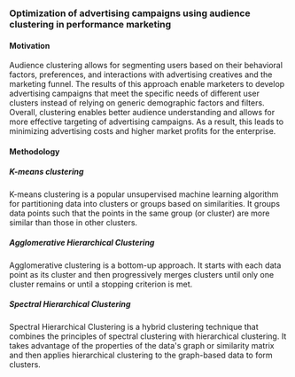 ### Optimization of advertising campaigns using audience clustering in performance marketing

#### Motivation
Audience clustering allows for segmenting users based on their behavioral factors, preferences, and interactions with advertising creatives and the marketing funnel. The results of this approach enable marketers to develop advertising campaigns that meet the specific needs of different user clusters instead of relying on generic demographic factors and filters. Overall, clustering enables better audience understanding and allows for more effective targeting of advertising campaigns. As a result, this leads to minimizing advertising costs and higher market profits for the enterprise.

#### Methodology
##### K-means clustering
K-means clustering is a popular unsupervised machine learning algorithm for partitioning data into clusters or groups based on similarities. It groups data points such that the points in the same group (or cluster) are more similar than those in other clusters.

##### Agglomerative Hierarchical Clustering
Agglomerative clustering is a bottom-up approach. It starts with each data point as its cluster and then progressively merges clusters until only one cluster remains or until a stopping criterion is met.

##### Spectral Hierarchical Clustering
Spectral Hierarchical Clustering is a hybrid clustering technique that combines the principles of spectral clustering with hierarchical clustering. It takes advantage of the properties of the data's graph or similarity matrix and then applies hierarchical clustering to the graph-based data to form clusters.
